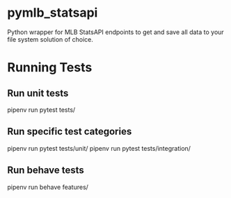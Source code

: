 # pymlb_statsapi
Python wrapper for MLB StatsAPI endpoints to get and save all data to your file system solution of choice.

# Running Tests
## Run unit tests
pipenv run pytest tests/

## Run specific test categories  
pipenv run pytest tests/unit/
pipenv run pytest tests/integration/

## Run behave tests
pipenv run behave features/
